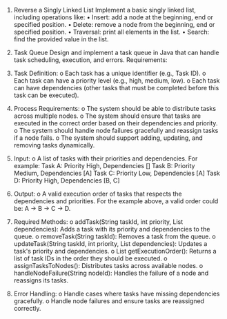 1.	Reverse a Singly Linked List
Implement a basic singly linked list, including operations like:
•	Insert: add a node at the beginning, end or specified position.
•	Delete: remove a node from the beginning, end or specified position.
•	Traversal: print all elements in the list. 
•	Search: find the provided value in the list. 

2.	Task Queue
Design and implement a task queue in Java that can handle task scheduling, execution, and errors. 
Requirements:
1.	Task Definition:
o	Each task has a unique identifier (e.g., Task ID).
o	Each task can have a priority level (e.g., high, medium, low).
o	Each task can have dependencies (other tasks that must be completed before this task can be executed).
2.	Process Requirements:
o	The system should be able to distribute tasks across multiple nodes.
o	The system should ensure that tasks are executed in the correct order based on their dependencies and priority.
o	The system should handle node failures gracefully and reassign tasks if a node fails.
o	The system should support adding, updating, and removing tasks dynamically.
3.	Input:
o	A list of tasks with their priorities and dependencies. For example:
Task A: Priority High, Dependencies []
Task B: Priority Medium, Dependencies [A]
Task C: Priority Low, Dependencies [A]
Task D: Priority High, Dependencies [B, C]
4.	Output:
o	A valid execution order of tasks that respects the dependencies and priorities. For the example above, a valid order could be: A -> B -> C -> D.
5.	Required Methods:
o	addTask(String taskId, int priority, List<String> dependencies): Adds a task with its priority and dependencies to the queue.
o	removeTask(String taskId): Removes a task from the queue.
o	updateTask(String taskId, int priority, List<String> dependencies): Updates a task's priority and dependencies.
o	List<String> getExecutionOrder(): Returns a list of task IDs in the order they should be executed.
o	assignTasksToNodes(): Distributes tasks across available nodes.
o	handleNodeFailure(String nodeId): Handles the failure of a node and reassigns its tasks.
6.	Error Handling:
o	Handle cases where tasks have missing dependencies gracefully.
o	Handle node failures and ensure tasks are reassigned correctly.

